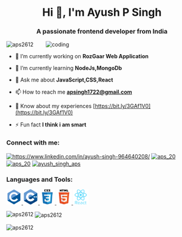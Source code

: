 <h1 align="center">Hi 👋, I'm Ayush P Singh</h1>
<h3 align="center">A passionate frontend developer from India</h3>

<img align="right" alt="coding" width ="400" src="https://user-images.githubusercontent.com/55389276/140866485-8fb1c876-9a8f-4d6a-98dc-08c4981eaf70.gif">
<p align="left"> <img src="https://komarev.com/ghpvc/?username=aps2612&label=Profile%20views&color=0e75b6&style=flat" alt="aps2612" /> </p>

- 🔭 I’m currently working on **RozGaar Web Application**

- 🌱 I’m currently learning **NodeJs,MongoDb**

- 💬 Ask me about **JavaScript,CSS,React**

- 📫 How to reach me **apsingh1722@gmail.com**

- 📄 Know about my experiences [https://bit.ly/3GAf1V0](https://bit.ly/3GAf1V0)

- ⚡ Fun fact **I think i am smart**

<h3 align="left">Connect with me:</h3>
<p align="left">
<a href="https://linkedin.com/in/https://www.linkedin.com/in/ayush-singh-964640208/" target="blank"><img align="center" src="https://raw.githubusercontent.com/rahuldkjain/github-profile-readme-generator/master/src/images/icons/Social/linked-in-alt.svg" alt="https://www.linkedin.com/in/ayush-singh-964640208/" height="30" width="40" /></a>
<a href="https://www.codechef.com/users/aps_20" target="blank"><img align="center" src="https://cdn.jsdelivr.net/npm/simple-icons@3.1.0/icons/codechef.svg" alt="aps_20" height="30" width="40" /></a>
<a href="https://codeforces.com/profile/aps_20" target="blank"><img align="center" src="https://raw.githubusercontent.com/rahuldkjain/github-profile-readme-generator/master/src/images/icons/Social/codeforces.svg" alt="aps_20" height="30" width="40" /></a>
<a href="https://www.leetcode.com/ayush_singh_aps" target="blank"><img align="center" src="https://raw.githubusercontent.com/rahuldkjain/github-profile-readme-generator/master/src/images/icons/Social/leet-code.svg" alt="ayush_singh_aps" height="30" width="40" /></a>
</p>

<h3 align="left">Languages and Tools:</h3>
<p align="left"> <a href="https://www.cprogramming.com/" target="_blank" rel="noreferrer"> <img src="https://raw.githubusercontent.com/devicons/devicon/master/icons/c/c-original.svg" alt="c" width="40" height="40"/> </a> <a href="https://www.w3schools.com/cpp/" target="_blank" rel="noreferrer"> <img src="https://raw.githubusercontent.com/devicons/devicon/master/icons/cplusplus/cplusplus-original.svg" alt="cplusplus" width="40" height="40"/> </a> <a href="https://www.w3schools.com/css/" target="_blank" rel="noreferrer"> <img src="https://raw.githubusercontent.com/devicons/devicon/master/icons/css3/css3-original-wordmark.svg" alt="css3" width="40" height="40"/> </a> <a href="https://www.w3.org/html/" target="_blank" rel="noreferrer"> <img src="https://raw.githubusercontent.com/devicons/devicon/master/icons/html5/html5-original-wordmark.svg" alt="html5" width="40" height="40"/> </a> <a href="https://reactjs.org/" target="_blank" rel="noreferrer"> <img src="https://raw.githubusercontent.com/devicons/devicon/master/icons/react/react-original-wordmark.svg" alt="react" width="40" height="40"/> </a> </p>

<p><img align="left" src="https://github-readme-stats.vercel.app/api/top-langs?username=aps2612&show_icons=true&locale=en&layout=compact" alt="aps2612" /></p>

<p>&nbsp;<img align="center" src="https://github-readme-stats.vercel.app/api?username=aps2612&show_icons=true&locale=en" alt="aps2612" /></p>

<p><img align="center" src="https://github-readme-streak-stats.herokuapp.com/?user=aps2612&" alt="aps2612" /></p>
